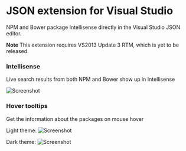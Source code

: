 JSON extension for Visual Studio
=================
<!--
[![Build status](https://ci.appveyor.com/api/projects/status/p4c2fevy6oyd2eoa)](https://ci.appveyor.com/project/madskristensen/json-intellisense)
-->
NPM and Bower package Intellisense directly in the Visual Studio JSON editor.

__Note__ This extension requires VS2013 Update 3 RTM, which is yet to be released.

### Intellisense  
Live search results from both NPM and Bower show up in Intellisense

![Screenshot](https://raw.githubusercontent.com/madskristensen/JSON-Intellisense/master/art/screenshot.jpg)


### Hover tooltips  
Get the information about the packages on mouse hover

Light theme:
![Screenshot](https://raw.githubusercontent.com/madskristensen/JSON-Intellisense/master/art/tooltip-light.png)

Dark theme:
![Screenshot](https://raw.githubusercontent.com/madskristensen/JSON-Intellisense/master/art/tooltip-dark.png)
